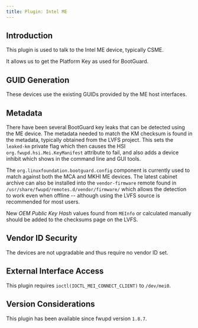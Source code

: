 ```yaml
---
title: Plugin: Intel ME
---
```


## Introduction

This plugin is used to talk to the Intel ME device, typically CSME.

It allows us to get the Platform Key as used for BootGuard.

## GUID Generation

These devices use the existing GUIDs provided by the ME host interfaces.

## Metadata

There have been several BootGuard key leaks that can be detected using the ME device.
The metadata needed to match the KM checksum is found in the metadata, typically obtained from
the LVFS project.
This sets the `leaked-km` private flag which then causes the HSI `org.fwupd.hsi.Mei.KeyManifest`
attribute to fail, and also adds a device inhibit which shows in the command line and GUI tools.

The `org.linuxfoundation.bootguard.config` component is currently used to match against both the
MCA and MKHI ME devices. The latest cabinet archive can also be installed into the `vendor-firmware`
remote found in `/usr/share/fwupd/remotes.d/vendor/firmware/` which allows the detection to work
even when offline -- although using the LVFS source is recommended for most users.

New *OEM Public Key Hash* values found from `MEInfo` or calculated manually should be added to the
checksums page on the LVFS.

## Vendor ID Security

The devices are not upgradable and thus require no vendor ID set.

## External Interface Access

This plugin requires `ioctl(IOCTL_MEI_CONNECT_CLIENT)` to `/dev/mei0`.

## Version Considerations

This plugin has been available since fwupd version `1.8.7`.
